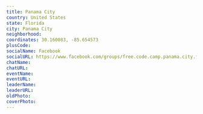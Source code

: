 ```yaml
---
title: Panama City
country: United States
state: Florida
city: Panama City
neighborhood: 
coordinates: 30.160083, -85.654573
plusCode:
socialName: Facebook
socialURL: https://www.facebook.com/groups/free.code.camp.panama.city.florida
chatName:
chatURL:
eventName:
eventURL:
leaderName:
leaderURL:
oldPhoto: 
coverPhoto:
---
```

